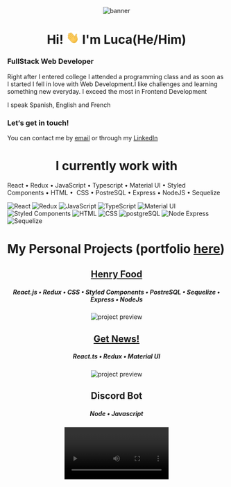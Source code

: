 
<p align="center">
  <img height=300px src="https://user-images.githubusercontent.com/82492849/129452454-a415d9fb-7018-4112-bf44-838af86c8759.gif" alt="banner" />
</p>

<h1 align="center">Hi! <img src="https://raw.githubusercontent.com/ABSphreak/ABSphreak/master/gifs/Hi.gif" width="30px"> I'm Luca(He/Him)</h1>
<h3>FullStack Web Developer</h3>


<div>
<p>
Right after I entered college I attended a programming class and as soon as I started I fell in love with Web Development.I like challenges and learning something new everyday. I exceed the most in Frontend Development
  
I speak Spanish, English and French

</p>
 
  <h3> Let‘s get in touch! </h3>
<p>You can contact me by <a href="mailto:lucacasasola82@gmail.com">email</a> or through my <a href="https://www.linkedin.com/in/LucaCasasola">LinkedIn</a></p>
  
  
</div>

<h1 align="center"> I currently work with </h1>
<p>React • Redux • JavaScript • Typescript • Material UI •  Styled Components • HTML •  CSS • PostreSQL • Express • NodeJS • Sequelize </p>

<div diplay="flex">
<img width="8%" alt="React" src="https://user-images.githubusercontent.com/82492849/127186826-fa23931b-dca7-46db-b33d-4caf6afd984c.png">
<img width="8%" alt="Redux" src="https://user-images.githubusercontent.com/82492849/127186837-dd9080f1-f335-4c9e-a330-041332a4905a.png">
<img width="8%" alt="JavaScript" src="https://user-images.githubusercontent.com/82492849/127186839-fded5ee4-3581-419d-aeab-9b4883453980.png">
<img width="8%" alt="TypeScript" src="https://upload.wikimedia.org/wikipedia/commons/thumb/4/4c/Typescript_logo_2020.svg/1200px-Typescript_logo_2020.svg.png">
<img width="8%" alt="Material UI" src="https://user-images.githubusercontent.com/82492849/127186841-ff8cd6f5-fe7b-4430-a136-d80f4fa7cae7.png">
<img width="11%" alt="Styled Components" src="https://miro.medium.com/max/318/1*7jRD5QhgARucFKvRHFxpOg.png">
<img width="8%" alt="HTML" src="https://upload.wikimedia.org/wikipedia/commons/thumb/6/61/HTML5_logo_and_wordmark.svg/230px-HTML5_logo_and_wordmark.svg.png">
<img width="14%" alt="CSS" src="http://1000marcas.net/wp-content/uploads/2021/02/CSS-Logo.png">
<img width="7%" alt="postgreSQL" src="https://user-images.githubusercontent.com/82492849/127188901-1886ca46-c80f-4d3f-8f94-48c57f94369d.png">
<img width="13%" alt="Node Express" src="https://miro.medium.com/max/365/1*Jr3NFSKTfQWRUyjblBSKeg.png">
<img width="8%" alt="Sequelize" src="https://user-images.githubusercontent.com/82492849/127190950-c9023b24-1d27-4502-9c39-b84915a667ae.png">
</div>


<h1> My Personal Projects (portfolio <a href="https://lucae.vercel.app/">here</a>) </h1>
  
  <h2 align="center"><a href="https://github.com/lucae4238/PI-Food-FT14a"> Henry Food </a></h2>
  <h5 align="center"> React.js • Redux • CSS • Styled Components • PostreSQL • Sequelize • Express • NodeJs</h5>

<p align="center">
  <img src="https://user-images.githubusercontent.com/82492849/129451749-c66aaf77-c1ec-4e24-9f7c-78ccc89a8807.gif" alt="project preview" />
</p>



<h2 align="center"><a href=https://github.com/lucae4238/GetNews> Get News!</a> </h2>

<h5 align="center">React.ts • Redux • Material UI </h5>
<p align="center">
  <img src="https://user-images.githubusercontent.com/82492849/129489940-4166aab1-e6c2-47f7-b385-9b43892442fc.gif" alt="project preview" />
</p>


<h2 align="center">Discord Bot</h2>

<h5 align="center">Node • Javascript </h5>
<p align="center">
  <video  width="240"src="https://user-images.githubusercontent.com/82492849/135482402-b992fa34-a7c9-4d72-86a7-c611bad3afa1.mp4" />
</p>


